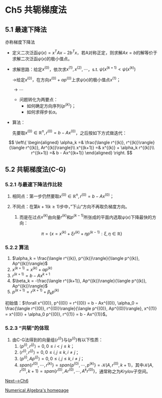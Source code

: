 # Ch5 共轭梯度法

## 5.1 最速下降法

亦称梯度下降法

- 定义二次泛函$\psi(x) = x^TAx - 2b^Tx$，若A对称正定，则求解$Ax = b$的解等价于求解二次泛函$\psi(x)$的极小值点。

- 求解思路：给定$x^{(0)}$，依次求$x^{(1)}, x^{(2)}, \cdots$，s.t. $\psi(x^{(k+1)} < \psi(x^{(k)})$

  $\rightarrow$给定$x^{(0)}$，在方向$x^{(0)} + \alpha p^{(0)}$上求$\psi(x)$的极小值点$x^{(1)}$；

  $\rightarrow \cdots$

  - 问题转化为两要点：
    - 如何确定方向序列$\{ p^{(k)}\}$；
    - 如何求得步长$\alpha$。

- 算法：

  先要取$x^{(0)} \in \mathbb{R}^n, r^{(0)} = b - Ax^{(0)}$，之后按如下方式做迭代：

$$
\left\{
\begin{aligned}
\alpha_k =& \frac{\langle r^{(k)}, r^{(k)}\rangle}{\langle r^{(k)}, Ar^{(k)}\rangle}\\
x^{(k+1)} =& x^{(k)} + \alpha_k r^{(k)}\\
r^{(k+1)} =& b - Ax^{(k+1)}
\end{aligned}
\right.
$$

## 5.2 共轭梯度法(C-G)

### 5.2.1 与最速下降法作比较

1. 相同点：第一步仍然要取$x^{(0)} \in \mathbb{R}^n, r^{(0)} = b - Ax^{(0)}$；

2. 不同点：在第$k+1(k \geq 1)$步中，”下山“方向不再取负梯度方向。

   1. 而是在过点$x^{(k)}$由向量$r^{(k)}$和$p^{(k-1)}$所张成的平面内选取$\psi(x)$下降最快的方向：

$$
\pi = \{x = x^{(k)} + \xi r^{(k)} + \eta p^{(k-1)}: \xi, \eta \in \mathbb{R} \}
$$

### 5.2.2 算法

1. $\alpha_k = \frac{\langle r^{(k)}, p^{(k)}\rangle}{\langle p^{(k)}, Ap^{(k)}\rangle}$
2. $x^{(k+1)} = x^{(k)} + \alpha p^{(k)}$
3. $r^{(k+1)} = b - Ax^{k+1}$
4. $\beta_k = -\frac{\langle r^{(k+1)}, Ap^{(k)}\rangle}{\langle p^{(k)}, Ap^{(k)}\rangle}$
5. $p^{(k+1)} = r^{(k+1)} + \beta_k p^{(k)}$

初始值：$\forall x^{(0)}, p^{(0)} = r^{(0)} = b - Ax^{(0)}, \alpha_0 = \frac{\langle r^{(0)}, r^{(0)}\rangle}{\langle p^{(0)}, Ap^{(0)}\rangle}, x^{(1)} = x^{(0)} + \alpha_0 p^{(0)}, r^{(1)} = b - Ax^{(1)}$。

### 5.2.3 “共轭”的体现

1. 由C-G法得到的向量组$\{r^{(i)}\}$与$\{p^{(i)} \}$有以下性质：
   1. $\langle p^{(i)}, r^{(j)}\rangle = 0, 0 \leq i < j \leq k$；
   2. $\langle r^{(i)}, r^{(j)} \rangle = 0, 0 \leq i,j \leq k, i\neq j$；
   3. $\langle p^{(i)}, Ap^{(j)} \rangle = 0, 0 \leq i,j \leq k, i\neq j$；
   4. $span\{r^{(0)}, \cdots, r^{(k)} \} = span\{p^{(0)}, \cdots, p^{(k)} \} = \mathcal{K}(A, r^{(0)}, k+1)$，其中$\mathcal{K}(A, r^{(0)}, k+1) = span\{r^{(0)}, Ar^{(0)}, \cdots, A^k r^{(0)} \}$，通常称之为$Krylov$子空间。

[Next-->Ch6](./ch6.md)

[Numerical Algebra's homepage](../NumericalAlgebra.md)